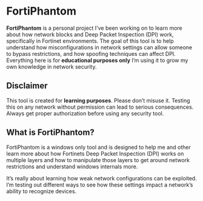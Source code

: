 # FortiPhantom

**FortiPhantom** is a personal project I've been working on to learn more about how network blocks and Deep Packet Inspection (DPI) work, specifically in Fortinet environments. The goal of this tool is to help understand how misconfigurations in network settings can allow someone to bypass restrictions, and how spoofing techniques can affect DPI. Everything here is for **educational purposes only** I’m using it to grow my own knowledge in network security.

## Disclaimer

This tool is created for **learning purposes**. Please don’t misuse it. Testing this on any network without permission can lead to serious consequences. Always get proper authorization before using any security tool.

## What is FortiPhantom?

FortiPhantom is a windows only tool and is designed to help me and other learn more about how Fortinets Deep Packet Inspection (DPI) works on multiple layers and how to manipulate those layers to get around network restrictions and understand windows internals more.

It’s really about learning how weak network configurations can be exploited. I’m testing out different ways to see how these settings impact a network’s ability to recognize devices.
